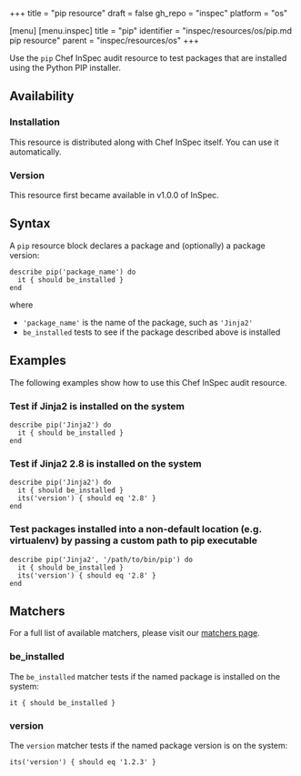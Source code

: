 +++
title = "pip resource"
draft = false
gh_repo = "inspec"
platform = "os"

[menu]
  [menu.inspec]
    title = "pip"
    identifier = "inspec/resources/os/pip.md pip resource"
    parent = "inspec/resources/os"
+++

Use the `pip` Chef InSpec audit resource to test packages that are installed using the Python PIP installer.

## Availability

### Installation

This resource is distributed along with Chef InSpec itself. You can use it automatically.

### Version

This resource first became available in v1.0.0 of InSpec.

## Syntax

A `pip` resource block declares a package and (optionally) a package version:

    describe pip('package_name') do
      it { should be_installed }
    end

where

- `'package_name'` is the name of the package, such as `'Jinja2'`
- `be_installed` tests to see if the package described above is installed

## Examples

The following examples show how to use this Chef InSpec audit resource.

### Test if Jinja2 is installed on the system

    describe pip('Jinja2') do
      it { should be_installed }
    end

### Test if Jinja2 2.8 is installed on the system

    describe pip('Jinja2') do
      it { should be_installed }
      its('version') { should eq '2.8' }
    end

### Test packages installed into a non-default location (e.g. virtualenv) by passing a custom path to pip executable

    describe pip('Jinja2', '/path/to/bin/pip') do
      it { should be_installed }
      its('version') { should eq '2.8' }
    end

## Matchers

For a full list of available matchers, please visit our [matchers page](/inspec/matchers/).

### be_installed

The `be_installed` matcher tests if the named package is installed on the system:

    it { should be_installed }

### version

The `version` matcher tests if the named package version is on the system:

    its('version') { should eq '1.2.3' }
